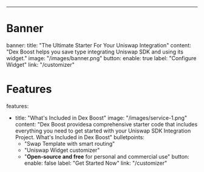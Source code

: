 ---
# Banner
banner:
  title: "The Ultimate Starter For Your Uniswap Integration"
  content: "Dex Boost helps you save type integrating Uniswap SDK and using its widget."
  image: "/images/banner.png"
  button:
    enable: true
    label: "Configure Widget"
    link: "/customizer"

# Features
features:
  - title: "What's Included in Dex Boost"
    image: "/images/service-1.png"
    content: "Dex Boost providesa comprehensive starter code that includes everything you need to get started with your Uniswap SDK Integration Project. What's Included in Dex Boost"
    bulletpoints:
      - "Swap Template with smart routing"
      - "Uniswap Widget customizer"
      - "**Open-source and free** for personal and commercial use"
    button:
      enable: false
      label: "Get Started Now"
      link: "/customizer"
